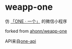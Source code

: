 # weapp-one

仿 [「ONE · 一个」](http://wufazhuce.com/) 的微信小程序

forked from [ahonn/weapp-one](https://github.com/ahonn/weapp-one)

API来自[one-api](https://github.com/gongph/one-api)